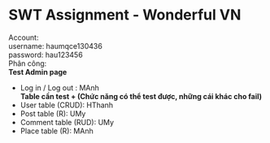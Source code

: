 # SWT Assignment - Wonderful VN 
Account: \
username: haumqce130436 \
password: hau123456 \
Phân công: \
**Test Admin page** 
- Log in / Log out : MAnh \
**Table cần test + (Chức năng có thể test được, những cái khác cho fail)** 
- User table (CRUD): HThanh
- Post table (R): UMy 
- Comment table (RUD): UMy
- Place table (R): MAnh
